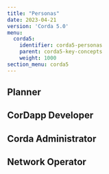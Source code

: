 ```yaml
---
title: "Personas"
date: 2023-04-21
version: 'Corda 5.0'
menu:
  corda5:
    identifier: corda5-personas
    parent: corda5-key-concepts
    weight: 1000
section_menu: corda5
---
```


## Planner

## CorDapp Developer

## Corda Administrator

## Network Operator

